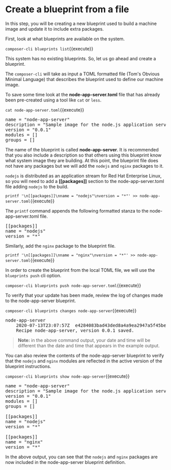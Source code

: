 # Create a blueprint from a file

In this step, you will be creating a new blueprint used to build a machine image and update it to include extra packages.

First, look at what blueprints are available on the system.

`composer-cli blueprints list`{{execute}}

This system has no existing blueprints. So, let us go ahead and create a blueprint.

The `composer-cli` will take as input a TOML formatted file (Tom's Obvious Minimal Language)
that describes the blueprint used to define our machine image.

To save  some time look at the __node-app-server.toml__ file that has already been pre-created using a tool 
like `cat` or `less`.

`cat node-app-server.toml`{{execute}}

<pre class='file'>
name = "node-app-server"
description = "Sample image for the node.js application server"
version = "0.0.1"
modules = []
groups = []
</pre>

The name of the blueprint is called __node-app-server__. It is recommended that you also include a description so that 
others using this blueprint know what system image they are building. At this point, the blueprint file does not have 
any packages but we will add the `nodejs` and `nginx` packages to it. 

`nodejs` is distributed as an application stream for Red Hat Enterprise Linux, so you will need to add a __[[packages]]__
section to the node-app-server.toml file adding `nodejs` to the build.

`printf '\n[[packages]]\nname = "nodejs"\nversion = "*"' >> node-app-server.toml`{{execute}}

The `printf` command appends the following formatted stanza to the node-app-server.toml file.

<pre class='file'>
[[packages]]
name = "nodejs"
version = "*"
</pre>

Similarly, add the `nginx` package to the blueprint file.

`printf '\n[[packages]]\nname = "nginx"\nversion = "*"' >> node-app-server.toml`{{execute}}

In order to create the blueprint from the local TOML file, we will use the `blueprints push` cli option.

`composer-cli blueprints push node-app-server.toml`{{execute}}

To verify that your update has been made, review the log of changes made
to the node-app-server blueprint.

`composer-cli blueprints changes node-app-server`{{execute}}

<pre class='file'>
node-app-server
    2020-07-13T23:07:57Z  e4284083bad43ded8a4a9ea2947a5f45be72f8c4
    Recipe node-app-server, version 0.0.1 saved.
</pre>


>**Note:** in the above command output, your date and time will be different
than the date and time that appears in the example output.

You can also review the contents of the node-app-server blueprint to verify
that the `nodejs` and `nginx` modules are reflected in the active version of the
blueprint instructions.

`composer-cli blueprints show node-app-server`{{execute}}

<pre class='file'>
name = "node-app-server"
description = "Sample image for the node.js application server"
version = "0.0.1"
modules = []
groups = []

[[packages]]
name = "nodejs"
version = "*"

[[packages]]
name = "nginx"
version = "*"
</pre>

In the above output, you can see that the `nodejs` and `nginx` packages are now
included in the node-app-server blueprint definition.

